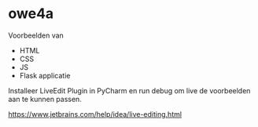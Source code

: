 # owe4a

Voorbeelden van
* HTML
* CSS
* JS
* Flask applicatie

Installeer LiveEdit Plugin in PyCharm en run debug om live de voorbeelden aan te kunnen passen.

https://www.jetbrains.com/help/idea/live-editing.html
 